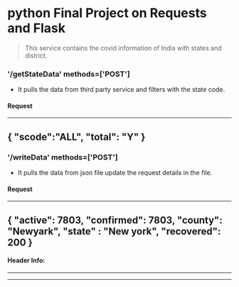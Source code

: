 # python Final Project on Requests and Flask

>This service contains the covid information of India with states and district.
### '/getStateData' methods=['POST']
* It pulls the data from third party service and filters with the state code.
#### Request
---
{
	"scode":"ALL",
	"total": "Y"
	}
---

### '/writeData' methods=['POST']
* It pulls the data from json file update the request details in the file.
#### Request
---
{
   "active": 7803,
   "confirmed": 7803,
   "county": "Newyark",
   "state" : "New york",
   "recovered": 200
}
---

#### Header Info:
---

---

